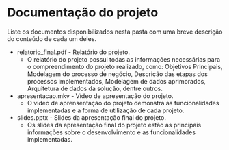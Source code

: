 # Documentação do projeto

Liste os documentos disponibilizados nesta pasta com uma breve descrição do conteúdo de cada um deles.

* relatorio_final.pdf - Relatório do projeto.
  * O relatório do projeto possui todas as informações necessárias para o compreendimento do projeto realizado, como: Objetivos Principais, Modelagem do processo de       negócio, Descrição das etapas dos processos implementados, Modelagem de dados aprimorados, Arquitetura de dados da solução, dentre outros.
* apresentacao.mkv - Vídeo de apresentação do projeto.
  * O vídeo de aprensentação do projeto demonstra as funcionalidades implementadas e a forma de utilização de cada projeto.
* slides.pptx - Slides da apresentação final do projeto.
  * Os slides da apresentação final do projeto estão as principais informações sobre o desenvolvimento e as funcionalidades implementadas.


